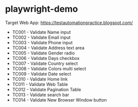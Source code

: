 # playwright-demo

Target Web App: https://testautomationpractice.blogspot.com/

- TC001 - Validate Name input
- TC002 - Validate Email input
- TC003 - Validate Phone input
- TC004 - Validate Address text area
- TC005 - Validate Gender radio
- TC006 - Validate Days checkbox
- TC007 - Validate Country select
- TC008 - Validate Colors multi select
- TC009 - Validate Date select
- TC010 - Validate Home link
- TC011 - Validate Web Table
- TC012 - Validate Pagination Table
- TC013 - Validate search bar
- TC014 - Validate New Browser Window button
